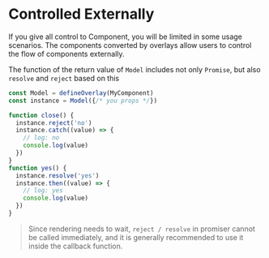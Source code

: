 # Controlled Externally

If you give all control to Component, you will be limited in some usage scenarios. The components converted by overlays allow users to control the flow of components externally.

The function of the return value of `Model` includes not only `Promise`, but also `resolve` and `reject` based on this

```ts
const Model = defineOverlay(MyComponent)
const instance = Model({/* you props */})

function close() {
  instance.reject('no')
  instance.catch((value) => {
    // log: no
    console.log(value)
  })
}
function yes() {
  instance.resolve('yes')
  instance.then((value) => {
    // log: yes
    console.log(value)
  })
}
```

> Since rendering needs to wait, `reject / resolve` in promiser cannot be called immediately, and it is generally recommended to use it inside the callback function.